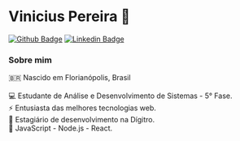 # Vinicius Pereira 👋

[![Github Badge](https://img.shields.io/badge/-Github-000?style=flat-square&logo=Github&logoColor=white&link=https://github.com/fagnerpsantos)](https://github.com/Viniciusnsp/)
[![Linkedin Badge](https://img.shields.io/badge/-LinkedIn-blue?style=flat-square&logo=Linkedin&logoColor=white&link=https://www.linkedin.com/in/fagnerpsantos/)](https://www.linkedin.com/in/vinicius-pereira-098959180/)

### Sobre mim
🇧🇷  Nascido em Florianópolis, Brasil <br><br>
💻 Estudante de Análise e Desenvolvimento de Sistemas - 5° Fase.<br> 
⚡ Entusiasta das melhores tecnologias web.<br>
💼 Estagiário de desenvolvimento na Dígitro.<br>
🚀 JavaScript - Node.js - React.

